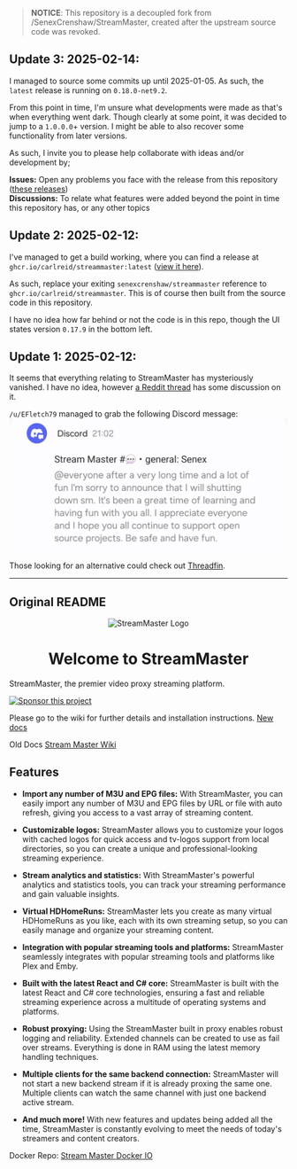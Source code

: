> **NOTICE**: This repository is a decoupled fork from /SenexCrenshaw/StreamMaster, created after the upstream source code was revoked.

## Update 3: 2025-02-14:

I managed to source some commits up until 2025-01-05. As such, the `latest` release is running on `0.18.0-net9.2`.

From this point in time, I'm unsure what developments were made as that's when everything went dark. Though clearly at some point, it was decided to jump to a `1.0.0.0`+ version. I might be able to also recover some functionality from later versions.

As such, I invite you to please help collaborate with ideas and/or development by;  

**Issues:** Open any problems you face with the release from this repository ([these releases](https://github.com/carlreid/StreamMaster/pkgs/container/streammaster))  
**Discussions:** To relate what features were added beyond the point in time this repository has, or any other topics

## Update 2: 2025-02-12:

I've managed to get a build working, where you can find a release at `ghcr.io/carlreid/streammaster:latest` ([view it here](https://github.com/carlreid/StreamMaster/pkgs/container/streammaster)).

As such, replace your exiting `senexcrenshaw/streammaster` reference to `ghcr.io/carlreid/streammaster`. This is of course then built from the source code in this repository.

I have no idea how far behind or not the code is in this repo, though the UI states version `0.17.9` in the bottom left.

## Update 1: 2025-02-12:

It seems that everything relating to StreamMaster has mysteriously vanished. I have no idea, however [a Reddit thread](https://www.reddit.com/r/PleX/comments/1indw17/streammaster_no_longer_available/) has some discussion on it.

`/u/EFletch79` managed to grab the following Discord message:  
<img src="2025-02-12.png" width="600" />

Those looking for an alternative could check out [Threadfin](https://github.com/Threadfin/Threadfin).

---

## Original README

<p align="center" width="100%">
    <img  src="https://raw.githubusercontent.com/carlreid/StreamMaster/refs/heads/main/StreamMaster.WebUI/public/images/streammaster_logo.png" alt="StreamMaster Logo"/>
    <H1 align="center" width="100%">Welcome to StreamMaster</H1>
</p>

StreamMaster, the premier video proxy streaming platform.

[![Sponsor this project](https://img.shields.io/badge/Sponsor-%E2%9D%A4-pink)](https://www.patreon.com/user?u=52683080)

Please go to the wiki for further details and installation instructions.
[New docs](https://carlreid.github.io/StreamMaster/)

Old Docs
[Stream Master Wiki](https://github.com/carlreid/StreamMaster/wiki)

## Features

- **Import any number of M3U and EPG files:** With StreamMaster, you can easily import any number of M3U and EPG files by URL or file with auto refresh, giving you access to a vast array of streaming content.

- **Customizable logos:** StreamMaster allows you to customize your logos with cached logos for quick access and tv-logos support from local directories, so you can create a unique and professional-looking streaming experience.

- **Stream analytics and statistics:** With StreamMaster's powerful analytics and statistics tools, you can track your streaming performance and gain valuable insights.

- **Virtual HDHomeRuns:** StreamMaster lets you create as many virtual HDHomeRuns as you like, each with its own streaming setup, so you can easily manage and organize your streaming content.

- **Integration with popular streaming tools and platforms:** StreamMaster seamlessly integrates with popular streaming tools and platforms like Plex and Emby.

- **Built with the latest React and C# core:** StreamMaster is built with the latest React and C# core technologies, ensuring a fast and reliable streaming experience across a multitude of operating systems and platforms.

- **Robust proxying:** Using the StreamMaster built in proxy enables robust logging and reliability. Extended channels can be created to use as fail over streams. Everything is done in RAM using the latest memory handling techniques.

- **Multiple clients for the same backend connection:** StreamMaster will not start a new backend stream if it is already proxing the same one. Multiple clients can watch the same channel with just one backend active stream.

- **And much more!** With new features and updates being added all the time, StreamMaster is constantly evolving to meet the needs of today's streamers and content creators.

Docker Repo: [Stream Master Docker IO](https://github.com/carlreid/StreamMaster/pkgs/container/streammaster)
